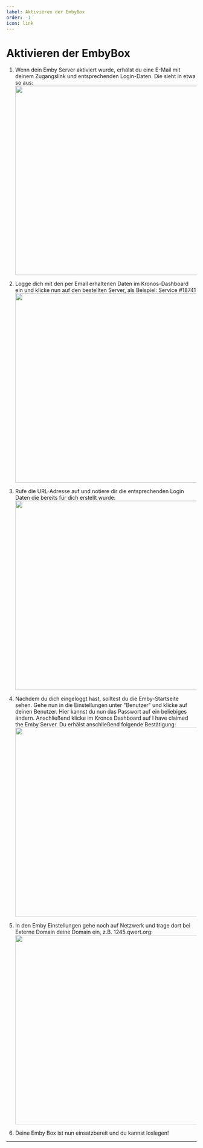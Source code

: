 ```yaml
---
label: Aktivieren der EmbyBox
order: -1
icon: link
---
```


# Aktivieren der EmbyBox

1. Wenn dein Emby Server aktiviert wurde, erhälst du eine E-Mail mit deinem Zugangslink und entsprechenden Login-Daten. Die sieht in etwa so aus:<br>
<img src='https://streamboy.tv/img/email.jpg' width='500'><br>

2. Logge dich mit den per Email erhaltenen Daten im Kronos-Dashboard ein und klicke nun auf den bestellten Server, als Beispiel: Service #18741<br>
<img src='https://streamboy.tv/img/anleitung2.jpg' width='500'><br>
3. Rufe die URL-Adresse auf und notiere dir die entsprechenden Login Daten die bereits für dich
erstellt wurde: <br>
<img src='https://streamboy.tv/img/anleitung3.jpg' width='500'><br>
4. Nachdem du dich eingeloggt hast, solltest du die Emby-Startseite sehen. Gehe nun in die Einstellungen unter "Benutzer" und klicke auf deinen Benutzer. Hier kannst du
nun das Passwort auf ein beliebiges ändern. Anschließend klicke im Kronos Dashboard auf I have claimed the Emby Server. Du erhälst anschließend folgende Bestätigung:<br>
<img src='https://streamboy.tv/img/anleitung4.jpg' width='500'><br>
5. In den Emby Einstellungen gehe noch auf Netzwerk und trage dort bei Externe Domain deine Domain ein, z.B. 1245.qwert.org:<br>
<img src='https://streamboy.tv/img/anleitung5.jpg' width='500'><br>
6. Deine Emby Box ist nun einsatzbereit und du kannst loslegen!
---
